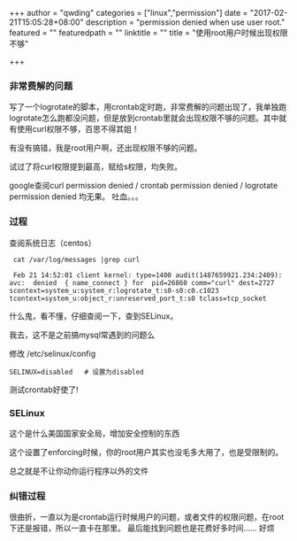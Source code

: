 +++
author = "qwding"
categories = ["linux","permission"]
date = "2017-02-21T15:05:28+08:00"
description = "permission denied when use user root."
featured = ""
featuredpath = ""
linktitle = ""
title = "使用root用户时候出现权限不够"

+++

### 非常费解的问题

写了一个logrotate的脚本，用crontab定时跑，非常费解的问题出现了，我单独跑logrotate怎么跑都没问题，但是放到crontab里就会出现权限不够的问题。其中就有使用curl权限不够，百思不得其姐！

有没有搞错，我是root用户啊，还出现权限不够的问题。

试过了将curl权限提到最高，赋给s权限，均失败。

google查阅curl permission denied  / crontab permission denied  /  logrotate permission denied  均无果。 吐血。。。

### 过程

查阅系统日志（centos）

```
 cat /var/log/messages |grep curl

 Feb 21 14:52:01 client kernel: type=1400 audit(1487659921.234:2409): avc:  denied  { name_connect } for  pid=26860 comm="curl" dest=2727 scontext=system_u:system_r:logrotate_t:s0-s0:c0.c1023 tcontext=system_u:object_r:unreserved_port_t:s0 tclass=tcp_socket

```

什么鬼，看不懂，仔细查阅一下，查到SELinux。


我去，这不是之前搞mysql常遇到的问题么

修改 /etc/selinux/config 

```
SELINUX=disabled   # 设置为disabled
```

测试crontab好使了!


### SELinux 

这个是什么美国国家安全局，增加安全控制的东西

这个设置了enforcing时候，你的root用户其实也没毛多大用了，也是受限制的。

总之就是不让你动你运行程序以外的文件

### 纠错过程

很曲折，一直以为是crontab运行时候用户的问题，或者文件的权限问题，在root下还是报错，所以一直卡在那里。 最后能找到问题也是花费好多时间...... 好烦


